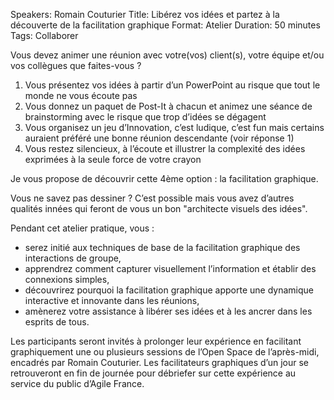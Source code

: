 Speakers: Romain Couturier 
Title: Libérez vos idées et partez à la découverte de la facilitation graphique 
Format: Atelier 
Duration: 50 minutes 
Tags: Collaborer 

Vous devez animer une réunion avec votre(vos) client(s), votre équipe et/ou vos collègues que faites-vous ? 

1. Vous présentez vos idées à partir d’un PowerPoint au risque que tout le monde ne vous écoute pas
2. Vous donnez un paquet de Post-It à chacun et animez une séance de brainstorming avec le risque que trop d’idées se dégagent
3. Vous organisez un jeu d’Innovation, c’est ludique, c’est fun mais certains auraient préféré une bonne réunion descendante (voir réponse 1)
4. Vous restez silencieux, à l’écoute et illustrer la complexité des idées exprimées à la seule force de votre crayon

Je vous propose de découvrir cette 4ème option : la facilitation graphique. 

Vous ne savez pas dessiner ? C’est possible mais vous avez d’autres qualités innées qui feront de vous un bon "architecte visuels des idées".

Pendant cet atelier pratique, vous :

* serez initié aux techniques de base de la facilitation graphique des interactions de groupe,
* apprendrez comment capturer visuellement l’information et établir des connexions simples,
* découvrirez pourquoi la facilitation graphique apporte une dynamique interactive et innovante dans les réunions,
* amènerez votre assistance à libérer ses idées et à les ancrer dans les esprits de tous.

Les participants seront invités à prolonger leur expérience en facilitant graphiquement une ou plusieurs sessions de l’Open Space de l’après-midi, encadrés par Romain Couturier.
Les facilitateurs graphiques d’un jour se retrouveront en fin de journée pour débriefer sur cette expérience au service du public d’Agile France.
